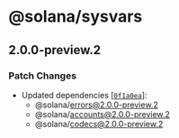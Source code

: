 # @solana/sysvars

## 2.0.0-preview.2

### Patch Changes

-   Updated dependencies [[`0f1a0ea`](https://github.com/solana-labs/solana-web3.js/commit/0f1a0eaaf0cb947104cdfd809ac0855116b99004)]:
    -   @solana/errors@2.0.0-preview.2
    -   @solana/accounts@2.0.0-preview.2
    -   @solana/codecs@2.0.0-preview.2
